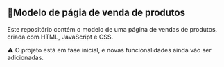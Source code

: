 ## 🛒Modelo de págia de venda de produtos

Este repositório contém o modelo de uma página de vendas de produtos, criada com HTML, JavaScript e CSS.

⚠️ O projeto está em fase inicial, e novas funcionalidades ainda vão ser adicionadas.
